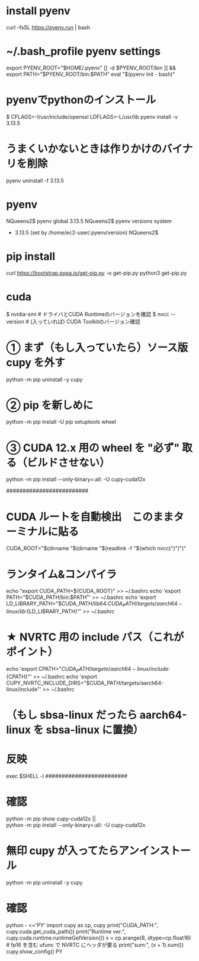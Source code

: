# install pyenv 
curl -fsSL https://pyenv.run | bash

# ~/.bash_profile pyenv settings
export PYENV_ROOT="$HOME/.pyenv"
[[ -d $PYENV_ROOT/bin ]] && export PATH="$PYENV_ROOT/bin:$PATH"
eval "$(pyenv init - bash)"

# pyenvでpythonのインストール
$ CFLAGS=-I/usr/include/openssl LDFLAGS=-L/usr/lib pyenv install -v 3.13.5

#  うまくいかないときは作りかけのバイナリを削除
pyenv uninstall -f 3.13.5

#  pyenv
NQueens2$ pyenv global 3.13.5
NQueens2$ pyenv versions
  system
  * 3.13.5 (set by /home/ec2-user/.pyenv/version)
  NQueens2$

# pip install
curl https://bootstrap.pypa.io/get-pip.py -o get-pip.py
python3 get-pip.py

#  cuda
$ nvidia-smi            # ドライバとCUDA Runtimeのバージョンを確認
$ nvcc --version        # (入っていれば) CUDA Toolkitのバージョン確認

# ① まず（もし入っていたら）ソース版 cupy を外す
python -m pip uninstall -y cupy

# ② pip を新しめに
python -m pip install -U pip setuptools wheel

# ③ CUDA 12.x 用の wheel を "必ず" 取る（ビルドさせない）
python -m pip install --only-binary=:all: -U cupy-cuda12x


#########################
# CUDA ルートを自動検出　このままターミナルに貼る
CUDA_ROOT="$(dirname "$(dirname "$(readlink -f "$(which nvcc)")")")"
# ランタイム&コンパイラ
echo "export CUDA_PATH=${CUDA_ROOT}"                   >> ~/.bashrc
echo 'export PATH="$CUDA_PATH/bin:$PATH"'             >> ~/.bashrc
echo 'export LD_LIBRARY_PATH="$CUDA_PATH/lib64:$CUDA_PATH/targets/aarch64-linux/lib:${LD_LIBRARY_PATH}"' >> ~/.bashrc
# ★ NVRTC 用の include パス（これがポイント）
echo 'export CPATH="$CUDA_PATH/targets/aarch64-linux/include:${CPATH}"' >> ~/.bashrc
echo 'export CUPY_NVRTC_INCLUDE_DIRS="$CUDA_PATH/targets/aarch64-linux/include"' >> ~/.bashrc
# （もし sbsa-linux だったら aarch64-linux を sbsa-linux に置換）
# 反映
exec $SHELL -l
#########################


# 確認
python -m pip show cupy-cuda12x || \
python -m pip install --only-binary=:all: -U cupy-cuda12x
# 無印 cupy が入ってたらアンインストール
python -m pip uninstall -y cupy


# 確認
python - <<'PY'
import cupy as cp, cupy
print("CUDA_PATH:", cupy.cuda.get_cuda_path())
print("Runtime ver:", cupy.cuda.runtime.runtimeGetVersion())
x = cp.arange(8, dtype=cp.float16)  # fp16 を含む ufunc で NVRTC にヘッダが要る
print("sum:", (x + 1).sum())
cupy.show_config()
PY



